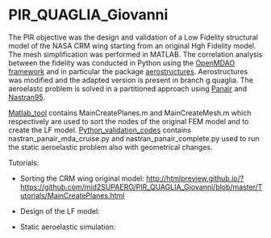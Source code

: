# PIR_QUAGLIA_Giovanni

The PIR objective was the design and validation of a Low Fidelity structural model of the NASA CRM wing starting from an original Hgh Fidelity model.
The mesh simplification was performed in MATLAB. The correlation analysis between the fidelity was conducted in Python using the [OpenMDAO framework](https://github.com/OpenMDAO/OpenMDAO1) and in particular the package [aerostructures](https://github.com/mid2SUPAERO/aerostructures).
Aerostructures was modified and the adapted version is present in branch g.quaglia. The aeroelastc problem is solved in a partitioned approach using [Panair](http://www.pdas.com/panair.html) and [Nastran95](https://github.com/nasa/NASTRAN-95).

[Matlab_tool](https://github.com/mid2SUPAERO/PIR_QUAGLIA_Giovanni/tree/master/Matlab_tool) contains MainCreatePlanes.m and MainCreateMesh.m which respectively are used to sort the nodes of the original FEM model and to create the LF model.
[Python_validation_codes](https://github.com/mid2SUPAERO/PIR_QUAGLIA_Giovanni/tree/master/Python_validation_codes) contains nastran_panair_mda_cruise.py and nastran_panair_complete.py used to run the static aeroelastic problem also with geometrical changes.

Tutorials:

- Sorting the CRM wing original model: http://htmlpreview.github.io/?https://github.com/mid2SUPAERO/PIR_QUAGLIA_Giovanni/blob/master/Tutorials/MainCreatePlanes.html

- Design of the LF model:

- Static aeroelastic simulation:
